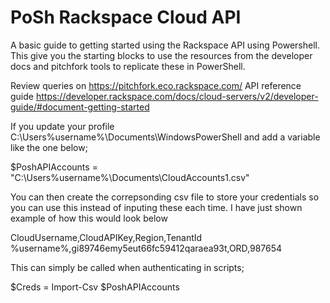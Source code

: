 # PoSh Rackspace Cloud API
A basic guide to getting started using the Rackspace API using Powershell.   This give you the starting blocks to use the resources from the developer docs and pitchfork tools to replicate these in PowerShell. 


Review queries on https://pitchfork.eco.rackspace.com/
API reference guide https://developer.rackspace.com/docs/cloud-servers/v2/developer-guide/#document-getting-started

If you update your profile C:\Users\%username%\Documents\WindowsPowerShell and add a variable like the one below;

$PoshAPIAccounts = "C:\Users\%username%\Documents\CloudAccounts1.csv"



You can then create the correpsonding csv file to store your credentials so you can use this instead of inputing these each time. I have just shown example of how this would look below

CloudUsername,CloudAPIKey,Region,TenantId
%username%,gi89746emy5eut66fc59412qaraea93t,ORD,987654

This can simply be called when authenticating in scripts;

$Creds = Import-Csv $PoshAPIAccounts
